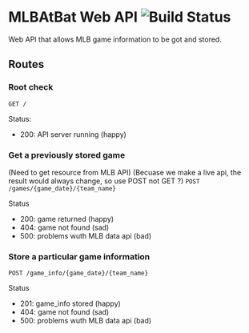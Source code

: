 # MLBAtBat Web API ![Build Status](https://travis-ci.org/ISS-SOA/codepraise-api.svg?branch=master)

Web API that allows MLB game information to be got and stored.

## Routes

### Root check

`GET /`

Status:

- 200: API server running (happy)

### Get a previously stored game
(Need to get resource from MLB API)
(Becuase we make a live api, the result would always change, so use POST not GET ?)
`POST /games/{game_date}/{team_name}`

Status

- 200: game returned (happy)
- 404: game not found (sad)
- 500: problems wuth MLB data api (bad)

### Store a particular game information

`POST /game_info/{game_date}/{team_name}`

Status

- 201: game_info stored (happy)
- 404: game not found (sad)
- 500: problems wuth MLB data api (bad)